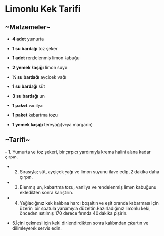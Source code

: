 # Limonlu Kek Tarifi
<h2>~Malzemeler~</h2>

- **4 adet** yumurta

- **1 su bardağı** toz şeker

- **1 adet** rendelenmiş limon kabuğu

- **2 yemek kaşığı** limon suyu

- **½ su bardağı** ayçiçek yağı

- **1 su bardağı** süt

- **3 su bardağı** un

- **1 paket** vanilya

- **1 paket** kabartma tozu

- **1 yemek kaşığı** tereyağı(veya margarin)
<h2>~Tarifi~</h2>
- 1. Yumurta ve toz şekeri, bir çırpıcı yardımıyla krema halini alana kadar çırpın.

- 2. Sırasıyla; süt, ayçiçek yağı ve limon suyunu ilave edip, 2 dakika daha çırpın.

- 3. Elenmiş un, kabartma tozu, vanilya ve rendelenmiş limon kabuğunu ekledikten sonra karıştırın.

- 4. Yağladığınız kek kalıbına harcı boşaltın ve eşit oranda kabarması için üzerini bir spatula yardımıyla düzeltin.Hazırladığınız limonlu keki, önceden ısıtılmış 170 derece fırında 40 dakika pişirin.

- 5.İçini çekmesi için keki dinlendirdikten sonra kalıbından çıkartın ve dilimleyerek servis edin.







